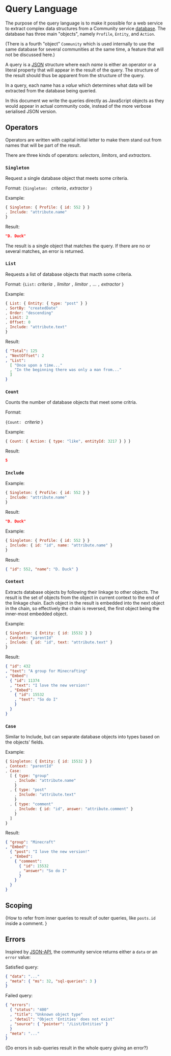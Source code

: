 # Query Language

The purpose of the query language is to make it possible for a web service to extract complex data structures from a Community service [database](db-model.md).  The database has three main "objects", namely `Profile`, `Entity`, and `Action`.

(There is a fourth "object" `Community` which is used internally to use the same database for several communities at the same time, a feature that will not be discussed here.)

A query is a [JSON](http://json.org) structure where each *name* is either an operator or a literal property that will appear in the result of the query.  The structure of the result should thus be apparent from the structure of the query.

In a query, each name has a *value* which determines what data will be extracted from the database being queried.

In this document we write the queries directly as JavaScript objects as they would appear in actual community code, instead of the more verbose serialised JSON version.

## Operators

Operators are written with capital initial letter to make them stand out from names that will be part of the result.

There are three kinds of operators: *selectors*, *limitors*, and *extractors*.

### `Singleton`

Request a single database object that meets some criteria.

Format: `{Singleton: ` *criteria*`,` *extractor* `}`

Example:

```js
{ Singleton: { Profile: { id: 552 } }
, Include: "attribute.name"
}
```
Result:
```json
"D. Duck"
```

The result is a single object that matches the query.  If there are no or several matches, an error is returned.


### `List`

Requests a list of database objects that macth some criteria.

Format: `{List:` *criteria* `,` *limitor* `,` *limitor* `,` ... `,` *extractor* `}`

Example:

```js
{ List: { Entity: { type: "post" } }
, SortBy: "createdDate"
, Order: "descending"
, Limit: 2
, Offset: 0
, Include: "attribute.text"
}
```
Result:
```json
{ "Total": 125
, "NextOffset": 2
, "List":
  [ "Once upon a time..."
  , "In the beginning there was only a man from..."
  ]
}
```


### `Count`

Counts the number of database objects that meet some critria.

Format:

`{Count: ` *criteria* `}`

Example:

```js
{ Count: { Action: { type: "like", entityId: 3217 } } }
```
Result:
```json
5
```


### `Include`

Example:

```js
{ Singleton: { Profile: { id: 552 } }
, Include: "attribute.name"
}
```
Result:
```json
"D. Duck"
```

Example:

```js
{ Singleton: { Profile: { id: 552 } }
, Include: { id: "id", name: "attribute.name" }
}
```
Result:
```json
{ "id": 552, "name": "D. Duck" }
```


### `Context`

Extracts database objects by following their linkage to other objects.  The result is the set of objects from the object in current context to the end of the linkage chain.  Each object in the result is embedded into the next object in the chain, so effectively the chain is reversed, the first object being the inner-most embedded object.

Example:

```js
{ Singleton: { Entity: { id: 15532 } }
, Context: "parentId"
, Include: { id: "id", text: "attribute.text" }
}
```
Result:
```json
{ "id": 432
, "text": "A group for Minecrafting"
, "Embed":
  { "id": 11374
  , "text": "I love the new version!"
  , "Embed":
    { "id": 15532
    , "text": "So do I"
    }
  }
}
```

### `Case`

Similar to Include, but can separate database objects into types based on the objects' fields.

Example:

```js
{ Singleton: { Entity: { id: 15532 } }
, Context: "parentId"
, Case:
  [ { type: "group"
    , Include: "attribute.name"
    }
  , { type: "post"
    , Include: "attribute.text"
    }
  , { type: "comment"
    , Include: { id: "id", answer: "attribute.comment" }
    }
  ]
}
```
Result:
```json
{ "group": "Minecraft"
, "Embed":
  { "post": "I love the new version!"
  , "Embed":
    { "comment":
      { "id": 15532
      , "answer": "So do I"
      }
    }
  }
}
```

## Scoping

{How to refer from inner queries to result of outer queries, like `posts.id` inside a comment. }

## Errors

Inspired by [JSON-API](http://jsonapi.org/), the community service returns either a `data` or an `error` value:

Satisfied query:
```json
{ "data": "..."
, "meta": { "ms": 32, "sql-queries": 3 }
}
```

Failed query:
```json
{ "errors":
  { "status": "400"
  , "title": "Unknown object type"
  , "detail": "Object 'Entities' does not exist"
  , "source": { "pointer": "/List/Entities" }
  }
, "meta": "..."
}
```

{Do errors in sub-queries result in the whole query giving an error?}
